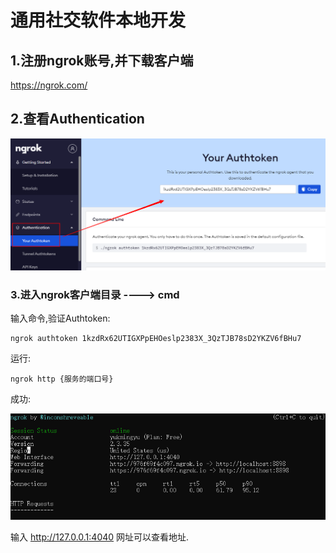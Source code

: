 # 通用社交软件本地开发

## 1.注册ngrok账号,并下载客户端

https://ngrok.com/



## 2.查看Authentication

![image-20201201093352990](通用社交软件本地开发.assets/image-20201201093352990.png)



### 3.进入ngrok客户端目录	---->	cmd

输入命令,验证Authtoken:

```
ngrok authtoken 1kzdRx62UTIGXPpEHOeslp2383X_3QzTJB78sD2YKZV6fBHu7
```

运行:

```
ngrok http {服务的端口号}
```

成功:

![image-20201201092224005](通用社交软件本地开发.assets/image-20201201092224005.png)

输入	http://127.0.0.1:4040	网址可以查看地址.

